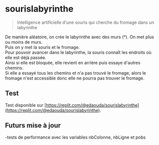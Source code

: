 # sourislabyrinthe
> Intelligence artificielle d'une souris qui cherche du fromage dans un labyrinthe

De manière aléatoire, on crée le labyrinthe avec des murs (\*). On met plus ou moins de murs.<br/>
Puis on y met la souris et le fromage.<br/>
Pour pouvoir avancer dans le labyrinthe, la souris connaît les endroits où elle est déjà passée.<br/>
Ainsi si elle est bloquée, elle revient en arrière puis essaye d'autres chemins.<br/>
Si elle a essayé tous les chemins et n'a pas trouvé le fromage, alors le fromage n'est accessible donc elle ne pourra pas trouver le fromage.<br/>

## Test
Test disponible sur [https://replit.com/@edaouda/sourislabyrinthe](https://replit.com/@edaouda/sourislabyrinthe).

## Futurs mise à jour
-tests de performance avec les variables nbColonne, nbLigne et pobs
